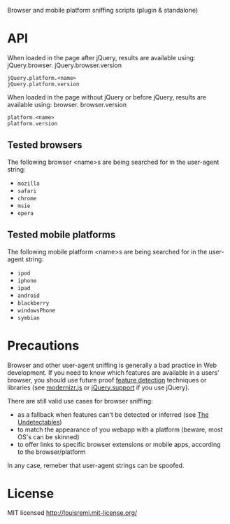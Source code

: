 Browser and mobile platform sniffing scripts (plugin & standalone)

API
===

When loaded in the page after jQuery, results are available using:
    jQuery.browser.<name>
    jQuery.browser.version
    
    jQuery.platform.<name>
    jQuery.platform.version

When loaded in the page without jQuery or before jQuery, results are available using:
    browser.<name>
    browser.version
    
    platform.<name>
    platform.version

Tested browsers
---------------

The following browser &lt;name&gt;s are being searched for in the user-agent string:

- `mozilla`
- `safari`
- `chrome`
- `msie`
- `opera`

Tested mobile platforms
-----------------------

The following mobile platform &lt;name&gt;s are being searched for in the user-agent string:

- `ipod`
- `iphone`
- `ipad`
- `android`
- `blackberry`
- `windowsPhone`
- `symbian`

Precautions
===========

Browser and other user-agent sniffing is generally a bad practice in Web development. 
If you need to know which features are available in a users' browser,
you should use future proof [feature detection](https://developer.mozilla.org/en/Web_development/Writing_forward-compatible_websites#Sniff_for_specific_features) techniques or libraries (see [modernizr.js](http://www.modernizr.com/) or [jQuery.support](http://api.jquery.com/jQuery.support/) if you use jQuery).

There are still valid use cases for browser sniffing:

- as a fallback when features can't be detected or inferred (see [The Undetectables](https://github.com/Modernizr/Modernizr/wiki/Undetectables))
- to match the appearance of you webapp with a platform (beware, most OS's can be skinned)
- to offer links to specific browser extensions or mobile apps, according to the browser/platform

In any case, remeber that user-agent strings can be spoofed.

License
=======

MIT licensed http://louisremi.mit-license.org/